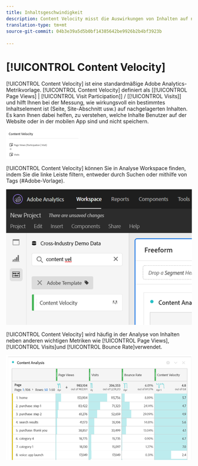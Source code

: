 ```yaml
---
title: Inhaltsgeschwindigkeit
description: Content Velocity misst die Auswirkungen von Inhalten auf nachgeordnete Inhalte.
translation-type: tm+mt
source-git-commit: 04b3e39a5d5b0bf14385642be9926b2b4bf3923b

---
```



# [!UICONTROL Content Velocity]

[!UICONTROL Content Velocity] ist eine standardmäßige Adobe Analytics-Metrikvorlage. [!UICONTROL Content Velocity] definiert als [[!UICONTROL Page Views] | [!UICONTROL Visit Participation]] / [[!UICONTROL Visits]] und hilft Ihnen bei der Messung, wie wirkungsvoll ein bestimmtes Inhaltselement ist (Seite, Site-Abschnitt usw.) auf nachgelagerten Inhalten. Es kann Ihnen dabei helfen, zu verstehen, welche Inhalte Benutzer auf der Website oder in der mobilen App sind und nicht speichern.

![](assets/cont-velo-1.png)

[!UICONTROL Content Velocity] können Sie in Analyse Workspace finden, indem Sie die linke Leiste filtern, entweder durch Suchen oder mithilfe von Tags (#Adobe-Vorlage).

![](assets/cont-velo-2.png)

[!UICONTROL Content Velocity] wird häufig in der Analyse von Inhalten neben anderen wichtigen Metriken wie [!UICONTROL Page Views], [!UICONTROL Visits]und [!UICONTROL Bounce Rate]verwendet.

![](assets/cont-velo-3.png)